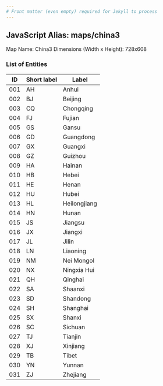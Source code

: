 ```yaml
---
# Front matter (even empty) required for Jekyll to process
---
```


## JavaScript Alias: maps/china3

Map Name: China3
Dimensions (Width x Height): 728x608





### List of Entities

ID | Short label | Label
---|---|---|
001|AH|Anhui
002|BJ|Beijing
003|CQ|Chongqing
004|FJ|Fujian
005|GS|Gansu
006|GD|Guangdong
007|GX|Guangxi
008|GZ|Guizhou
009|HA|Hainan
010|HB|Hebei
011|HE|Henan
012|HU|Hubei
013|HL|Heilongjiang
014|HN|Hunan
015|JS|Jiangsu
016|JX|Jiangxi
017|JL|Jilin
018|LN|Liaoning
019|NM|Nei Mongol
020|NX|Ningxia Hui
021|QH|Qinghai
022|SA|Shaanxi
023|SD|Shandong
024|SH|Shanghai
025|SX|Shanxi
026|SC|Sichuan
027|TJ|Tianjin
028|XJ|Xinjiang
029|TB|Tibet
030|YN|Yunnan
031|ZJ|Zhejiang
